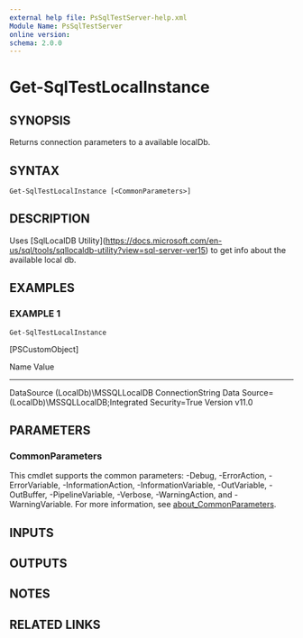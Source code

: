 ```yaml
---
external help file: PsSqlTestServer-help.xml
Module Name: PsSqlTestServer
online version:
schema: 2.0.0
---
```


# Get-SqlTestLocalInstance

## SYNOPSIS
Returns connection parameters to a available localDb.

## SYNTAX

```
Get-SqlTestLocalInstance [<CommonParameters>]
```

## DESCRIPTION
Uses \[SqlLocalDB Utility\](https://docs.microsoft.com/en-us/sql/tools/sqllocaldb-utility?view=sql-server-ver15) to get info about the available local db.

## EXAMPLES

### EXAMPLE 1
```
Get-SqlTestLocalInstance
```

\[PSCustomObject\]

Name                           Value
----                           -----
DataSource                     (LocalDb)\MSSQLLocalDB
ConnectionString               Data Source=(LocalDb)\MSSQLLocalDB;Integrated Security=True
Version                        v11.0

## PARAMETERS

### CommonParameters
This cmdlet supports the common parameters: -Debug, -ErrorAction, -ErrorVariable, -InformationAction, -InformationVariable, -OutVariable, -OutBuffer, -PipelineVariable, -Verbose, -WarningAction, and -WarningVariable. For more information, see [about_CommonParameters](http://go.microsoft.com/fwlink/?LinkID=113216).

## INPUTS

## OUTPUTS

## NOTES

## RELATED LINKS
